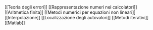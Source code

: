 [[Teoria degli errori]]
[[Rappresentazione numeri nei calcolatori]]
[[Aritmetica finita]]
[[Metodi numerici per equazioni non lineari]]
[[Interpolazione]]
[[Localizzazione degli autovalori]]
[[Metodi iterativi]]
[[Matlab]]